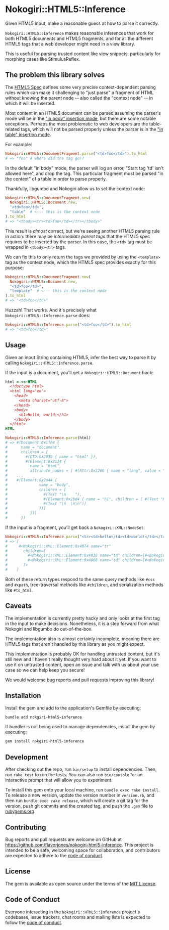 # Nokogiri::HTML5::Inference

Given HTML5 input, make a reasonable guess at how to parse it correctly.

`Nokogiri::HTML5::Inference` makes reasonable inferences that work for both HTML5 documents and HTML5 fragments, and for all the different HTML5 tags that a web developer might need in a view library.

This is useful for parsing trusted content like view snippets, particularly for morphing cases like StimulusReflex.

## The problem this library solves

The [HTML5 Spec](https://html.spec.whatwg.org/multipage/parsing.html) defines some very precise context-dependent parsing rules which can make it challenging to "just parse" a fragment of HTML without knowing the parent node -- also called the "context node" -- in which it will be inserted.

Most content in an HTML5 document can be parsed assuming the parser's mode will be in the ["in body" insertion mode](https://html.spec.whatwg.org/multipage/parsing.html#parsing-main-inbody), but there are some notable exceptions. Perhaps the most problematic to web developers are the table-related tags, which will not be parsed properly unless the parser is in the ["in table" insertion mode](https://html.spec.whatwg.org/multipage/parsing.html#parsing-main-intable).

For example:

``` ruby
Nokogiri::HTML5::DocumentFragment.parse("<td>foo</td>").to_html
# => "foo" # where did the tag go!?
```

In the default "in body" mode, the parser will log an error, "Start tag 'td' isn't allowed here", and drop the tag. This particular fragment must be parsed "in the context" of a table in order to parse properly.

Thankfully, libgumbo and Nokogiri allow us to set the context node:

``` ruby
Nokogiri::HTML5::DocumentFragment.new(
  Nokogiri::HTML5::Document.new,
  "<td>foo</td>",
  "table"  # <--- this is the context node
).to_html
# => "<tbody><tr><td>foo</td></tr></tbody>"
```

This result is _almost_ correct, but we're seeing another HTML5 parsing rule in action: there may be _intermediate parent tags_ that the HTML5 spec requires to be inserted by the parser. In this case, the `<td>` tag must be wrapped in `<tbody><tr>` tags.

We can fix this to only return the tags we provided by using the `<template>` tag as the context node, which the HTML5 spec provides exactly for this purpose:

``` ruby
Nokogiri::HTML5::DocumentFragment.new(
  Nokogiri::HTML5::Document.new,
  "<td>foo</td>",
  "template"  # <--- this is the context node
).to_html
# => "<td>foo</td>"
```

Huzzah! That works. And it's precisely what `Nokogiri::HTML5::Inference.parse` does:

``` ruby
Nokogiri::HTML5::Inference.parse("<td>foo</td>").to_html
# => "<td>foo</td>"
```


## Usage

Given an input String containing HTML5, infer the best way to parse it by calling `Nokogiri::HTML5::Inference.parse`.

If the input is a document, you'll get a `Nokogiri::HTML5::Document` back:

``` ruby
html = <<~HTML
  <!doctype html>
  <html lang="en">
    <head>
      <meta charset="utf-8">
    </head>
    <body>
      <h1>Hello, world!</h1>
    </body>
  </html>
HTML

Nokogiri::HTML5::Inference.parse(html)
# => #(Document:0x1f04 {
#      name = "document",
#      children = [
#        #(DTD:0x2030 { name = "html" }),
#        #(Element:0x2134 {
#          name = "html",
#          attribute_nodes = [ #(Attr:0x2260 { name = "lang", value = "en" })],
#    ...
#    #(Element:0x2a44 {
#              name = "body",
#              children = [
#                #(Text "\n    "),
#                #(Element:0x2bd4 { name = "h1", children = [ #(Text "Hello, world!")] }),
#                #(Text "\n  \n\n")]
#              })]
#          })]
#      })
```

If the input is a fragment, you'll get back a `Nokogiri::XML::NodeSet`:

``` ruby
Nokogiri::HTML5::Inference.parse("<tr><td>hello</td><td>world!</td></tr>")
# => [
#     #<Nokogiri::XML::Element:0x4074 name="tr"
#       children=[
#         #<Nokogiri::XML::Element:0x4038 name="td" children=[#<Nokogiri::XML::Text:0x4024 "hello">]>,
#         #<Nokogiri::XML::Element:0x4060 name="td" children=[#<Nokogiri::XML::Text:0x404c "world!">]>
#       ]>
#    ]
```

Both of these return types respond to the same query methods like `#css` and `#xpath`, tree-traversal methods like `#children`, and serialization methods like `#to_html`.


## Caveats

The implementation is currently pretty hacky and only looks at the first tag in the input to make decisions. Nonetheless, it is a step forward from what Nokogiri and libgumbo do out-of-the-box.

The implementation also is almost certainly incomplete, meaning there are HTML5 tags that aren't handled by this library as you might expect.

This implementation is probably OK for handling untrusted content, but it's still new and I haven't really thought very hard about it yet. If you want to use it on untrusted content, open an issue and talk with us about your use case so we can help keep you secure!

We would welcome bug reports and pull requests improving this library!


## Installation

Install the gem and add to the application's Gemfile by executing:

```bash
bundle add nokgiri-html5-inference
```

If bundler is not being used to manage dependencies, install the gem by executing:

```bash
gem install nokgiri-html5-inference
```

## Development

After checking out the repo, run `bin/setup` to install dependencies. Then, run `rake test` to run the tests. You can also run `bin/console` for an interactive prompt that will allow you to experiment.

To install this gem onto your local machine, run `bundle exec rake install`. To release a new version, update the version number in `version.rb`, and then run `bundle exec rake release`, which will create a git tag for the version, push git commits and the created tag, and push the `.gem` file to [rubygems.org](https://rubygems.org).


## Contributing

Bug reports and pull requests are welcome on GitHub at https://github.com/flavorjones/nokogiri-html5-inference. This project is intended to be a safe, welcoming space for collaboration, and contributors are expected to adhere to the [code of conduct](https://github.com/flavorjones/nokogiri-html5-inference/blob/main/CODE_OF_CONDUCT.md).


## License

The gem is available as open source under the terms of the [MIT License](https://opensource.org/licenses/MIT).


## Code of Conduct

Everyone interacting in the `Nokogiri::HTML5::Inference` project's codebases, issue trackers, chat rooms and mailing lists is expected to follow the [code of conduct](https://github.com/flavorjones/nokogiri-html5-inference/blob/main/CODE_OF_CONDUCT.md).
